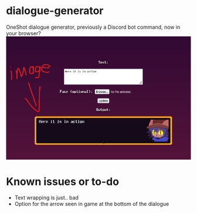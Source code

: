 # dialogue-generator
OneShot dialogue generator, previously a Discord bot command, now in your browser?
![alt text](readme_image.png)

# Known issues or to-do
* Text wrapping is just.. bad
* Option for the arrow seen in game at the bottom of the dialogue
